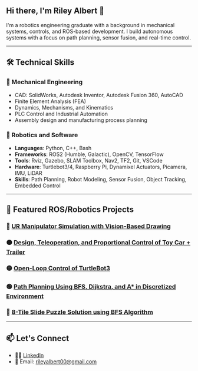 ## Hi there, I'm Riley Albert 👋

I'm a robotics engineering graduate with a background in mechanical systems, controls, and ROS-based development. I build autonomous systems with a focus on path planning, sensor fusion, and real-time control.

---

## 🛠️ Technical Skills

### 🔧 Mechanical Engineering
- CAD: SolidWorks, Autodesk Inventor, Autodesk Fusion 360, AutoCAD
- Finite Element Analysis (FEA)
- Dynamics, Mechanisms, and Kinematics
- PLC Control and Industrial Automation
- Assembly design and manufacturing process planning

### 🤖 Robotics and Software
- **Languages**: Python, C++, Bash
- **Frameworks**: ROS2 (Humble, Galactic), OpenCV, TensorFlow
- **Tools**: Rviz, Gazebo, SLAM Toolbox, Nav2, TF2, Git, VSCode
- **Hardware**: Turtlebot3/4, Raspberry Pi, Dynamixel Actuators, Picamera, IMU, LiDAR
- **Skills**: Path Planning, Robot Modeling, Sensor Fusion, Object Tracking, Embedded Control

---

## 🚀 Featured ROS/Robotics Projects

### 🔴 [UR Manipulator Simulation with Vision-Based Drawing](https://github.com/ralbert8/ENPM662_Group5/tree/project_two)
### 🟠 [Design, Teleoperation, and Proportional Control of Toy Car + Trailer](https://github.com/ralbert8/ENPM662_Group5)
### 🟡 [Open-Loop Control of TurtleBot3](https://github.com/ralbert8/Project0_RileyAlbert_ralbert8/tree/main)
### 🟢 [Path Planning Using BFS, Dijkstra, and A* in Discretized Environment](https://github.com/ralbert8/ENPM661_Project2.git)
### 🔵 [8-Tile Slide Puzzle Solution using BFS Algorithm](https://github.com/ralbert8/ENPM661_Project1.git) 

---

## 📫 Let's Connect

- 🧑‍💼 [LinkedIn](https://www.linkedin.com/in/rileyhalbert/)
- 💌 Email: rileyalbert00@gmail.com
<!--
**ralbert8/ralbert8** is a ✨ _special_ ✨ repository because its `README.md` (this file) appears on your GitHub profile.

Here are some ideas to get you started:

- 🔭 I’m currently working on ...
- 🌱 I’m currently learning ...
- 👯 I’m looking to collaborate on ...
- 🤔 I’m looking for help with ...
- 💬 Ask me about ...
- 📫 How to reach me: ...
- 😄 Pronouns: ...
- ⚡ Fun fact: ...
-->
